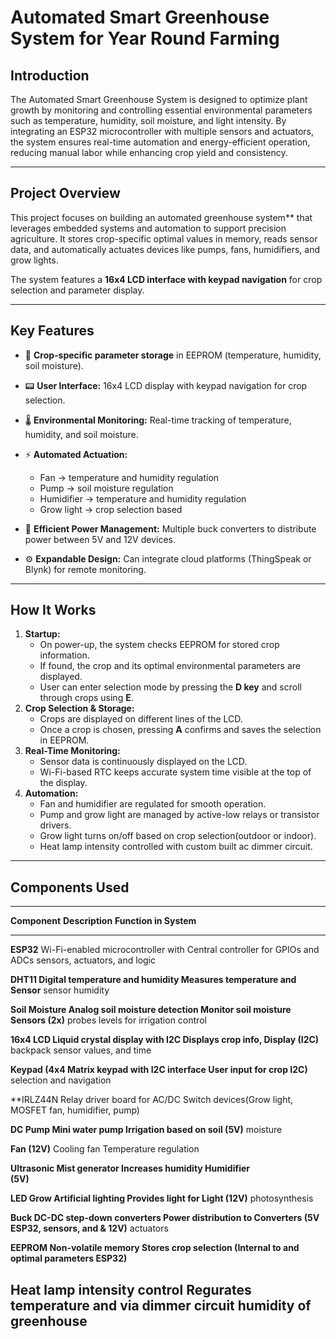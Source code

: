 # Automated Smart Greenhouse System for Year Round Farming

## Introduction

The Automated Smart Greenhouse System is designed to optimize plant
growth by monitoring and controlling essential environmental parameters
such as temperature, humidity, soil moisture, and light intensity. By
integrating an ESP32 microcontroller with multiple sensors and
actuators, the system ensures real-time automation and energy-efficient
operation, reducing manual labor while enhancing crop yield and
consistency.

------------------------------------------------------------------------

## Project Overview

This project focuses on building an automated greenhouse
system** that leverages embedded systems and automation to support
precision agriculture. It stores crop-specific optimal values in memory,
reads sensor data, and automatically actuates devices like pumps, fans,
humidifiers, and grow lights.

The system features a **16x4 LCD interface with keypad navigation** for
crop selection and parameter display. 

------------------------------------------------------------------------

## Key Features

-   🌱 **Crop-specific parameter storage** in EEPROM (temperature,
    humidity, soil moisture).
-   📟 **User Interface:** 16x4 LCD display with keypad navigation for
    crop selection.
-   🌡️ **Environmental Monitoring:** Real-time tracking of temperature,
    humidity, and soil moisture.
-   ⚡ **Automated Actuation:**
    -   Fan → temperature and humidity regulation
    -   Pump → soil moisture regulation
    -   Humidifier → temperature and humidity regulation
    -   Grow light → crop selection based

-   🔋 **Efficient Power Management:** Multiple buck converters to
    distribute power between 5V and 12V devices.
-   ⚙️ **Expandable Design:** Can integrate cloud platforms (ThingSpeak
    or Blynk) for remote monitoring.

------------------------------------------------------------------------

## How It Works

1.  **Startup:**
    -   On power-up, the system checks EEPROM for stored crop
        information.
    -   If found, the crop and its optimal environmental parameters are
        displayed.
    -   User can enter selection mode by pressing the **D key** and
        scroll through crops using **E**.
2.  **Crop Selection & Storage:**
    -   Crops are displayed on different lines of the LCD.
    -   Once a crop is chosen, pressing **A** confirms and saves the
        selection in EEPROM.
3.  **Real-Time Monitoring:**
    -   Sensor data is continuously displayed on the LCD.
    -   Wi-Fi-based RTC keeps accurate system time visible at the top of
        the display.
4.  **Automation:**
    -   Fan and humidifier are regulated for smooth
        operation.
    -   Pump and grow light are managed by active-low relays or
        transistor drivers.
    -   Grow light turns on/off based on crop selection(outdoor or indoor).
    -   Heat lamp intensity controlled with custom built ac dimmer circuit.

------------------------------------------------------------------------

## Components Used

  ----------------------------------------------------------------------------
  **Component**   **Description**                     **Function in System**
  --------------- ----------------------------------- ------------------------
  **ESP32**       Wi-Fi-enabled microcontroller with  Central controller for
                  GPIOs and ADCs                      sensors, actuators, and
                                                      logic

  **DHT11         Digital temperature and humidity    Measures temperature and
  Sensor**        sensor                              humidity

  **Soil Moisture Analog soil moisture detection      Monitor soil moisture
  Sensors (2x)**  probes                              levels for irrigation
                                                      control

  **16x4 LCD      Liquid crystal display with I2C     Displays crop info,
  Display (I2C)** backpack                            sensor values, and time

  **Keypad (4x4   Matrix keypad with I2C interface    User input for crop
  I2C)**                                              selection and navigation

  **IRLZ44N       Relay driver board for AC/DC        Switch devices(Grow light, 
    MOSFET                                              fan, humidifier, pump)
                                       
  **DC Pump       Mini water pump                     Irrigation based on soil
  (5V)**                                              moisture

  **Fan (12V)**   Cooling fan                         Temperature regulation

  **Ultrasonic    Mist generator                      Increases humidity
  Humidifier                                          
  (5V)**                                              

  **LED Grow      Artificial lighting                 Provides light for
  Light (12V)**                                       photosynthesis

  **Buck          DC-DC step-down converters          Power distribution to
  Converters (5V                                      ESP32, sensors, and
  & 12V)**                                            actuators

  **EEPROM        Non-volatile memory                 Stores crop selection
  (Internal to                                        and optimal parameters
  ESP32)**                                       

  **Heat lamp**   intensity control                   Regurates temperature and 
                  via dimmer circuit                  humidity of greenhouse
  ----------------------------------------------------------------------------
